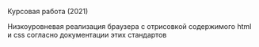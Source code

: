 Курсовая работа (2021)

Низкоуровневая реализация браузера с отрисовкой содержимого html и css согласно документации этих стандартов
